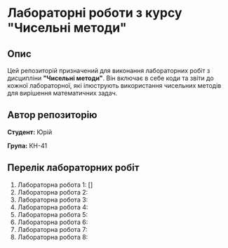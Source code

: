# Лабораторні роботи з курсу "Чисельні методи"

## Опис
Цей репозиторій призначений для виконання лабораторних робіт з дисципліни **"Чисельні методи"**. Він включає в себе коди та звіти до кожної лабораторної, які ілюструють використання чисельних методів для вирішення математичних задач.

## Автор репозиторію
**Студент:** Юрій

**Група:** КН-41

## Перелік лабораторних робіт
1. Лабораторна робота 1: []
2. Лабораторна робота 2: 
3. Лабораторна робота 3:
4. Лабораторна робота 4: 
5. Лабораторна робота 5: 
6. Лабораторна робота 6: 
7. Лабораторна робота 7: 
8. Лабораторна робота 8: 
